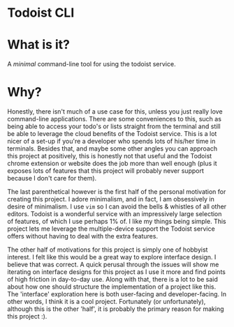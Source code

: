 # Todoist CLI

# What is it?

A *minimal* command-line tool for using the todoist service.

# Why?

Honestly, there isn't much of a use case for this, unless you just really love
command-line applications. There are some conveniences to this, such as being
able to access your todo's or lists straight from the terminal and still be
able to leverage the cloud benefits of the Todoist service. This is a lot nicer
of a set-up if you're a developer who spends lots of his/her time in terminals.
Besides that, and maybe some other angles you can approach this project at
positively, this is honestly not that useful and the Todoist chrome extension
or website does the job more than well enough (plus it exposes lots of features
that this project will probably never support because I don't care for them).

The last parenthetical however is the first half of the personal motivation for
creating this project. I adore minimalism, and in fact, I am obsessively in
desire of minimalism. I use `vim` so I can avoid the bells & whistles of all
other editors. Todoist is a wonderful service with an impressively large
selection of features, of which I use perhaps 1% of. I like my things being
simple. This project lets me leverage the multiple-device support the Todoist
service offers without having to deal with the extra features.

The other half of motivations for this project is simply one of hobbyist
interest. I felt like this would be a great way to explore interface design. I
believe that was correct. A quick perusal through the issues will show me
iterating on interface designs for this project as I use it more and find
points of high friction in day-to-day use. Along with that, there is a lot to
be said about how one should structure the implementation of a project like
this. The 'interface' exploration here is both user-facing and developer-facing.
In other words, I think it is a cool project. Fortunately (or unfortunately),
although this is the other 'half', it is probably the primary reason for making
this project :).
